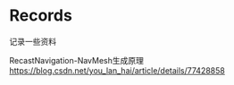 # Records
记录一些资料

RecastNavigation-NavMesh生成原理 
https://blog.csdn.net/you_lan_hai/article/details/77428858
